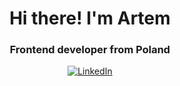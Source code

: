 <div id='header' align='center'>
    <h1>Hi there! I'm Artem</h1>
    <h3>Frontend developer from Poland</h3>
    <a href="https://www.linkedin.com/in/artem-degtiarev/">
    <img src="https://img.shields.io/badge/LinkedIn-blue?style=for-the-badge&logo=linkedin&logoColor=white" alt="LinkedIn">
    </a>
</div>

<!--
**ak-hu/ak-hu** is a ✨ _special_ ✨ repository because its `README.md` (this file) appears on your GitHub profile.

Here are some ideas to get you started:

- 🔭 I’m currently working on ...
- 🌱 I’m currently learning ...
- 👯 I’m looking to collaborate on ...
- 🤔 I’m looking for help with ...
- 💬 Ask me about ...
- 📫 How to reach me: ...
- 😄 Pronouns: ...
- ⚡ Fun fact: ...
-->
